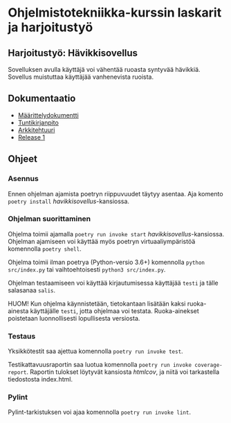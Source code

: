 # Ohjelmistotekniikka-kurssin laskarit ja harjoitustyö

## Harjoitustyö: Hävikkisovellus
Sovelluksen avulla käyttäjä voi vähentää ruoasta syntyvää hävikkiä. Sovellus muistuttaa käyttäjää vanhenevista ruoista.

## Dokumentaatio
- [Määrittelydokumentti](https://github.com/jupouta/ohjelmistotekniikka/blob/master/dokumentaatio/maarittelydokumentti.md)
- [Tuntikirjanpito](https://github.com/jupouta/ohjelmistotekniikka/blob/master/dokumentaatio/tuntikirjanpito.md)
- [Arkkitehtuuri](https://github.com/jupouta/ohjelmistotekniikka/blob/master/dokumentaatio/arkkitehtuuri.md)
- [Release 1](https://github.com/jupouta/ohjelmistotekniikka/releases/tag/viikko5)

## Ohjeet

### Asennus
Ennen ohjelman ajamista poetryn riippuvuudet täytyy asentaa. Aja komento `poetry install` _havikkisovellus_-kansiossa.

### Ohjelman suorittaminen
Ohjelma toimii ajamalla `poetry run invoke start` _havikkisovellus_-kansiossa. Ohjelman ajamiseen voi käyttää myös poetryn virtuaaliympäristöä komennolla `poetry shell`.

Ohjelma toimii ilman poetrya (Python-versio 3.6+) komennolla `python src/index.py` tai vaihtoehtoisesti `python3 src/index.py`.

Ohjelman testaamiseen voi käyttää kirjautumisessa käyttäjää `testi` ja tälle salasanaa `salis`.

HUOM! Kun ohjelma käynnistetään, tietokantaan lisätään kaksi ruoka-ainesta käyttäjälle `testi`, jotta ohjelmaa voi testata. Ruoka-ainekset poistetaan luonnollisesti lopullisesta versiosta.

### Testaus
Yksikkötestit saa ajettua komennolla `poetry run invoke test`.

Testikattavuusraportin saa luotua komennolla `poetry run invoke coverage-report`. Raportin tulokset löytyvät kansiosta _htmlcov_, ja niitä voi tarkastella tiedostosta index.html.

### Pylint
Pylint-tarkistuksen voi ajaa komennolla `poetry run invoke lint`.